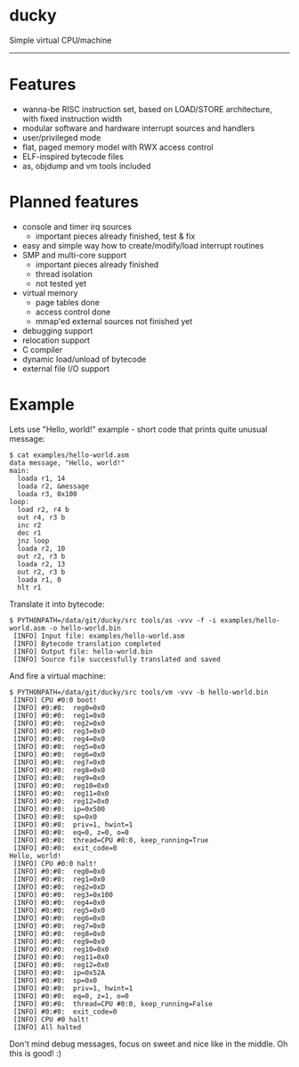 ducky
=====

Simple virtual CPU/machine

- - -

# Features

* wanna-be RISC instruction set, based on LOAD/STORE architecture, with fixed instruction width
* modular software and hardware interrupt sources and handlers
* user/privileged mode
* flat, paged memory model with RWX access control
* ELF-inspired bytecode files
* as, objdump and vm tools included

# Planned features

* console and timer irq sources
  * important pieces already finished, test & fix
* easy and simple way how to create/modify/load interrupt routines
* SMP and multi-core support
  * important pieces already finished
  * thread isolation
  * not tested yet
* virtual memory
  * page tables done
  * access control done
  * mmap'ed external sources not finished yet
* debugging support
* relocation support
* C compiler
* dynamic load/unload of bytecode
* external file I/O support

# Example

Lets use "Hello, world!" example - short code that prints quite unusual message:

```
$ cat examples/hello-world.asm
data message, "Hello, world!"
main:
  loada r1, 14
  loada r2, &message
  loada r3, 0x100
loop:
  load r2, r4 b
  out r4, r3 b
  inc r2
  dec r1
  jnz loop
  loada r2, 10
  out r2, r3 b
  loada r2, 13
  out r2, r3 b
  loada r1, 0
  hlt r1
```

Translate it into bytecode:

```
$ PYTHONPATH=/data/git/ducky/src tools/as -vvv -f -i examples/hello-world.asm -o hello-world.bin
 [INFO] Input file: examples/hello-world.asm 
 [INFO] Bytecode translation completed 
 [INFO] Output file: hello-world.bin 
 [INFO] Source file successfully translated and saved 
```

And fire a virtual machine:

```
$ PYTHONPATH=/data/git/ducky/src tools/vm -vvv -b hello-world.bin                                
 [INFO] CPU #0:0 boot! 
 [INFO] #0:#0:  reg0=0x0 
 [INFO] #0:#0:  reg1=0x0 
 [INFO] #0:#0:  reg2=0x0 
 [INFO] #0:#0:  reg3=0x0 
 [INFO] #0:#0:  reg4=0x0 
 [INFO] #0:#0:  reg5=0x0 
 [INFO] #0:#0:  reg6=0x0 
 [INFO] #0:#0:  reg7=0x0 
 [INFO] #0:#0:  reg8=0x0 
 [INFO] #0:#0:  reg9=0x0 
 [INFO] #0:#0:  reg10=0x0 
 [INFO] #0:#0:  reg11=0x0 
 [INFO] #0:#0:  reg12=0x0 
 [INFO] #0:#0:  ip=0x500 
 [INFO] #0:#0:  sp=0x0 
 [INFO] #0:#0:  priv=1, hwint=1 
 [INFO] #0:#0:  eq=0, z=0, o=0 
 [INFO] #0:#0:  thread=CPU #0:0, keep_running=True 
 [INFO] #0:#0:  exit_code=0 
Hello, world!
 [INFO] CPU #0:0 halt! 
 [INFO] #0:#0:  reg0=0x0 
 [INFO] #0:#0:  reg1=0x0 
 [INFO] #0:#0:  reg2=0xD 
 [INFO] #0:#0:  reg3=0x100 
 [INFO] #0:#0:  reg4=0x0 
 [INFO] #0:#0:  reg5=0x0 
 [INFO] #0:#0:  reg6=0x0 
 [INFO] #0:#0:  reg7=0x0 
 [INFO] #0:#0:  reg8=0x0 
 [INFO] #0:#0:  reg9=0x0 
 [INFO] #0:#0:  reg10=0x0 
 [INFO] #0:#0:  reg11=0x0 
 [INFO] #0:#0:  reg12=0x0 
 [INFO] #0:#0:  ip=0x52A 
 [INFO] #0:#0:  sp=0x0 
 [INFO] #0:#0:  priv=1, hwint=1 
 [INFO] #0:#0:  eq=0, z=1, o=0 
 [INFO] #0:#0:  thread=CPU #0:0, keep_running=False 
 [INFO] #0:#0:  exit_code=0 
 [INFO] CPU #0 halt! 
 [INFO] All halted 
```

Don't mind debug messages, focus on sweet and nice like in the middle. Oh this is good! :)
